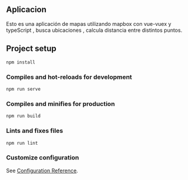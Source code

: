 ## Aplicacion
Esto es una aplicación de mapas utilizando mapbox con vue-vuex y typeScript ,  busca ubicaciones , calcula distancia entre distintos puntos.

## Project setup
```
npm install
```

### Compiles and hot-reloads for development
```
npm run serve
```

### Compiles and minifies for production
```
npm run build
```

### Lints and fixes files
```
npm run lint
```

### Customize configuration
See [Configuration Reference](https://cli.vuejs.org/config/).
